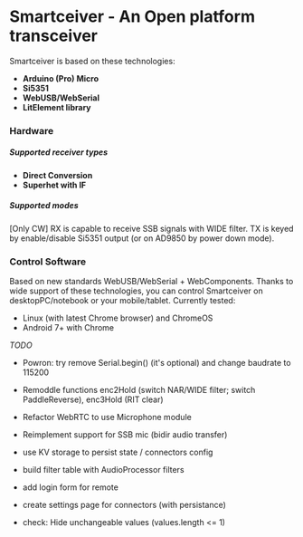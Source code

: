 # Smartceiver - An Open platform transceiver

Smartceiver is based on these technologies:
* **Arduino (Pro) Micro**
* **Si5351** 
* **WebUSB/WebSerial** 
* **LitElement library** 

### Hardware

##### Supported receiver types
* **Direct Conversion**
* **Superhet with IF**

##### Supported modes
[Only CW]
RX is capable to receive SSB signals with WIDE filter.
TX is keyed by enable/disable Si5351 output (or on AD9850 by power down mode).

### Control Software

Based on new standards WebUSB/WebSerial + WebComponents. Thanks to wide support of these technologies, you can control Smartceiver on desktopPC/notebook or your mobile/tablet.
Currently tested:
- Linux (with latest Chrome browser) and ChromeOS
- Android 7+ with Chrome

*TODO*
- Powron: try remove Serial.begin() (it's optional) and change baudrate to 115200
- Remoddle functions enc2Hold (switch NAR/WIDE filter; switch PaddleReverse), enc3Hold (RIT clear)
- Refactor WebRTC to use Microphone module
- Reimplement support for SSB mic (bidir audio transfer)

- use KV storage to persist state / connectors config
- build filter table with AudioProcessor filters
- add login form for remote
- create settings page for connectors (with persistance)
- check: Hide unchangeable values (values.length <= 1)
